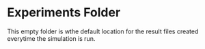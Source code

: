 # Experiments Folder

This empty folder is wthe default location for the result files created everytime the simulation is run.
